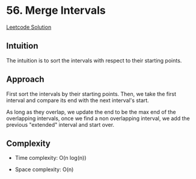 # 56. Merge Intervals

[Leetcode Solution](https://leetcode.com/problems/merge-intervals/solutions/4228517/easy-c-solution/)

## Intuition
<!-- Describe your first thoughts on how to solve this problem. -->
The intuition is to sort the intervals with respect to their starting points.

## Approach
<!-- Describe your approach to solving the problem. -->
First sort the intervals by their starting points. 
Then, we take the first interval and compare its end with the next interval's start.

As long as they overlap, we update the end to be the max end of the overlapping intervals, once we find a non overlapping interval, we add the previous "extended" interval and start over.

## Complexity
- Time complexity: O(n log(n))
<!-- Add your time complexity here, e.g. $$O(n)$$ -->


- Space complexity: O(n)
<!-- Add your space complexity here, e.g. $$O(n)$$ -->